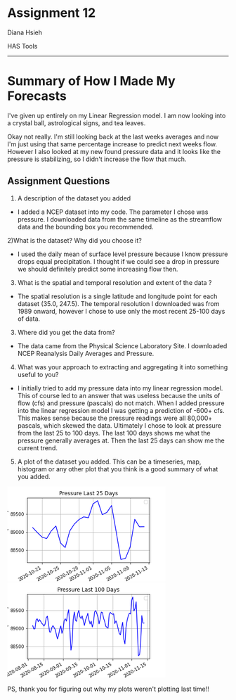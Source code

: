 # Assignment 12
Diana Hsieh

HAS Tools
- - -

# Summary of How I Made My Forecasts

I've given up entirely on my Linear Regression model. I am now looking into a crystal ball, astrological signs, and tea leaves.

Okay not really. I'm still looking back at the last weeks averages and now I'm just using that same percentage increase to predict next weeks flow. However I also looked at my new found pressure data and it looks like the pressure is stabilizing, so I didn't increase the flow that much.

## Assignment Questions

1) A description of the dataset you added
-  I added a NCEP dataset into my code. The parameter I chose was pressure. I downloaded data from the same timeline as the streamflow data and the bounding box you recommended.

2)What is the dataset? Why did you choose it?
- I used the daily mean of surface level pressure because I know pressure drops equal precipitation. I thought if we could see a drop in pressure we should definitely predict some increasing flow then.

3) What is the spatial and temporal resolution and extent of the data ?
- The spatial resolution is a single latitude and longitude point for each dataset (35.0, 247.5). The temporal resolution I downloaded was from 1989 onward, however I chose to use only the most recent 25-100 days of data.

3) Where did you get the data from?
- The data came from the Physical Science Laboratory Site. I downloaded NCEP Reanalysis Daily Averages and Pressure.

4) What was your approach to extracting and aggregating it into something useful to you?

- I initially tried to add my pressure data into my linear regression model. This of course led to an answer that was useless because the units of flow (cfs) and pressure (pascals) do not match. When I added pressure into the linear regression model I was getting a prediction of -600+ cfs. This makes sense because the pressure readings were all 80,000+ pascals, which skewed the data.
Ultimately I chose to look at pressure from the last 25 to 100 days. The last 100 days shows me what the pressure generally averages at. Then the last 25 days can show me the current trend.

5) A plot of the dataset you added. This can be a timeseries, map, histogram or any other plot that you think is a good summary of what you added.


![](assets/Pressure_Plot25.png)
![](assets/Pressure_Plot100.png)

PS, thank you for figuring out why my plots weren't plotting last time!!
